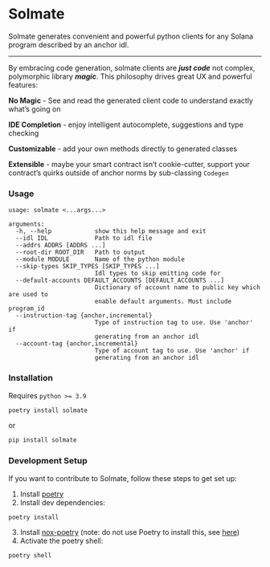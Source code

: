 # Solmate

Solmate generates convenient and powerful python clients for any Solana program described by an anchor idl.

-----
By embracing code generation, solmate clients are ***just code*** not complex, 
polymorphic library ***magic***. This philosophy drives great UX and powerful features:

**No Magic** - 
See and read the generated client code to understand exactly what’s going on

**IDE Completion** - 
enjoy intelligent autocomplete, suggestions and type checking 

**Customizable** - 
add your own methods directly to generated classes

**Extensible** - 
maybe your smart contract isn’t cookie-cutter, support your contract’s quirks outside of anchor norms by sub-classing `Codegen`

### Usage
```
usage: solmate <...args...>

arguments:
  -h, --help            show this help message and exit
  --idl IDL             Path to idl file
  --addrs ADDRS [ADDRS ...]
  --root-dir ROOT_DIR   Path to output
  --module MODULE       Name of the python module
  --skip-types SKIP_TYPES [SKIP_TYPES ...]
                        Idl types to skip emitting code for
  --default-accounts DEFAULT_ACCOUNTS [DEFAULT_ACCOUNTS ...]
                        Dictionary of account name to public key which are used to 
                        enable default arguments. Must include program_id
  --instruction-tag {anchor,incremental}
                        Type of instruction tag to use. Use 'anchor' if 
                        generating from an anchor idl
  --account-tag {anchor,incremental}
                        Type of account tag to use. Use 'anchor' if 
                        generating from an anchor idl
```

### Installation
Requires `python >= 3.9`
```sh
poetry install solmate
```
or
```sh
pip install solmate
```

### Development Setup

If you want to contribute to Solmate, follow these steps to get set up:

1. Install [poetry](https://python-poetry.org/docs/#installation)
2. Install dev dependencies:
```sh
poetry install
```
3. Install [nox-poetry](https://github.com/cjolowicz/nox-poetry) (note: do not use Poetry to install this, see [here](https://medium.com/@cjolowicz/nox-is-a-part-of-your-global-developer-environment-like-poetry-pre-commit-pyenv-or-pipx-1cdeba9198bd))
4. Activate the poetry shell:
```sh
poetry shell
```


[//]: # (Any code outside `LOCK-BEGIN` and `LOCK-END` won’t be overwritten)



